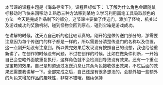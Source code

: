 本节课的课程主题是《海岛寻宝下》，课程目标如下：
1.了解为什么角色会跟随鼠标移动时飞快来回移动
2.熟悉三种方法移到某地
3.学习利用画笔工具吸取颜色的方法
 
     今天是完成作品剩下的部分，这节课主要做了传送门，添加了怪物，机关以及游戏成功的奖励机制，碰到怪物会回到原点，碰到宝箱是游戏成功。

在讲解的时候，沈天垚自己听的也比较认真的。刚开始是做传送门部分的，那需要注意因为每个传送门的样子都是一样的，所以需要分清楚传送门的名称以及位置，这一点刚开始没有注意到，所以做完效果后发现没有按照自己的设想，我也给他重新讲了。在创作的时候没有问题，不过在创作的时候，比如在做条件判断，一开始自己会忽略外面放重复执行，这样角色就不会检测到导致没有效果。还有一个重点是宝箱的效果，自己是知道通过发送消息让其余角色接收做出效果，不过后面的效果还需要我讲解一下。全部完成之后，自己还是有很多想法的，会额外加一些额外的角色来增加作品的趣味性，非常不错哦，继续保持
